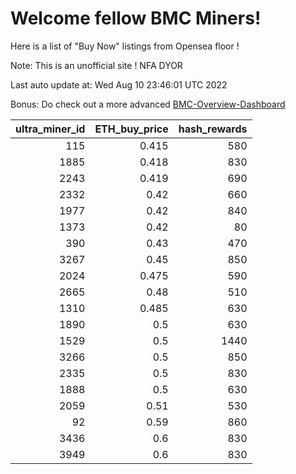 # Welcome fellow BMC Miners!
Here is a list of "Buy Now" listings from Opensea floor !

Note: This is an unofficial site ! NFA DYOR

Last auto update at: Wed Aug 10 23:46:01 UTC 2022

Bonus: Do check out a more advanced [BMC-Overview-Dashboard](https://dune.com/defifunk/BMC-Overview-Dashboard)


|   ultra_miner_id |   ETH_buy_price |   hash_rewards |
|-----------------:|----------------:|---------------:|
|              115 |           0.415 |            580 |
|             1885 |           0.418 |            830 |
|             2243 |           0.419 |            690 |
|             2332 |           0.42  |            660 |
|             1977 |           0.42  |            840 |
|             1373 |           0.42  |             80 |
|              390 |           0.43  |            470 |
|             3267 |           0.45  |            850 |
|             2024 |           0.475 |            590 |
|             2665 |           0.48  |            510 |
|             1310 |           0.485 |            630 |
|             1890 |           0.5   |            630 |
|             1529 |           0.5   |           1440 |
|             3266 |           0.5   |            850 |
|             2335 |           0.5   |            830 |
|             1888 |           0.5   |            630 |
|             2059 |           0.51  |            530 |
|               92 |           0.59  |            860 |
|             3436 |           0.6   |            830 |
|             3949 |           0.6   |            830 |